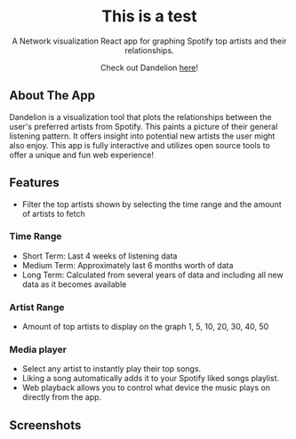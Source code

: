 <div style="text-align: center;">

# This is a test 
A Network visualization React app for graphing Spotify top artists and their relationships.

Check out Dandelion [here](https://github.com/username/repository)!

</div>

## About The App
Dandelion is a visualization tool that plots the relationships between the user's preferred artists from Spotify. This paints a picture of their general listening pattern. It offers insight into potential new artists the user might also enjoy. This app is fully interactive and utilizes open source tools to offer a unique and fun web experience!

## Features
- Filter the top artists shown by selecting the time range and the amount of artists to fetch

### Time Range
- Short Term: Last 4 weeks of listening data
- Medium Term: Approximately last 6 months worth of data
- Long Term: Calculated from several years of data and including all new data as it becomes available

### Artist Range
- Amount of top artists to display on the graph 1, 5, 10, 20, 30, 40, 50

### Media player
- Select any artist to instantly play their top songs.
- Liking a song automatically adds it to your Spotify liked songs playlist.
- Web playback allows you to control what device the music plays on directly from the app.

## Screenshots
